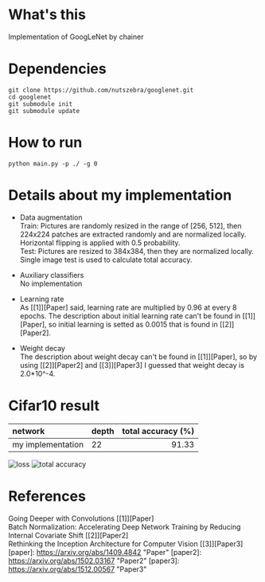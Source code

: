 # What's this
Implementation of GoogLeNet by chainer


# Dependencies

    git clone https://github.com/nutszebra/googlenet.git
    cd googlenet
    git submodule init
    git submodule update

# How to run
    python main.py -p ./ -g 0 


# Details about my implementation

* Data augmentation  
Train: Pictures are randomly resized in the range of [256, 512], then 224x224 patches are extracted randomly and are normalized locally. Horizontal flipping is applied with 0.5 probability.  
Test: Pictures are resized to 384x384, then they are normalized locally. Single image test is used to calculate total accuracy. 

* Auxiliary classifiers  
No implementation

* Learning rate  
As [[1]][Paper] said, learning rate are multiplied by 0.96 at every 8 epochs. The description about initial learning rate can't be found in [[1]][Paper], so initial learning is setted as 0.0015 that is found in [[2]][Paper2].

* Weight decay  
The description about weight decay can't be found in [[1]][Paper], so by using [[2]][Paper2] and [[3]][Paper3] I guessed that weight decay is 2.0*10^-4.

# Cifar10 result

| network              | depth  | total accuracy (%) |
|:---------------------|--------|-------------------:|
| my implementation    | 22     | 91.33               |

<img src="https://github.com/nutszebra/googlenet/blob/master/loss.jpg" alt="loss" title="loss">
<img src="https://github.com/nutszebra/googlenet/blob/master/accuracy.jpg" alt="total accuracy" title="total accuracy">

# References
Going Deeper with Convolutions [[1]][Paper]  
Batch Normalization: Accelerating Deep Network Training by Reducing Internal Covariate Shift [[2]][Paper2]  
Rethinking the Inception Architecture for Computer Vision [[3]][Paper3]  
[paper]: https://arxiv.org/abs/1409.4842 "Paper"
[paper2]: https://arxiv.org/abs/1502.03167 "Paper2"
[paper3]: https://arxiv.org/abs/1512.00567 "Paper3"
